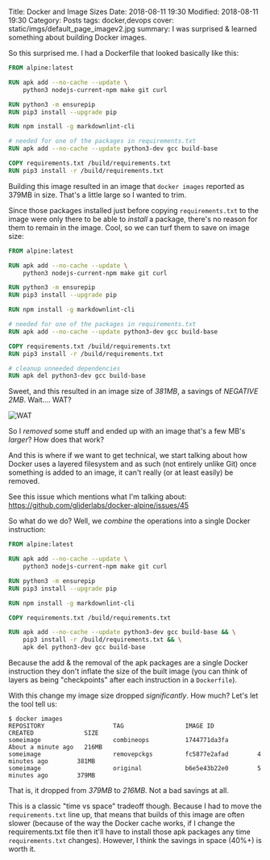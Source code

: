 Title: Docker and Image Sizes
Date: 2018-08-11 19:30
Modified: 2018-08-11 19:30
Category: Posts
tags: docker,devops
cover: static/imgs/default_page_imagev2.jpg
summary: I was surprised & learned something about building Docker images.

So this surprised me.  I had a Dockerfile that looked basically like this:

```dockerfile
FROM alpine:latest

RUN apk add --no-cache --update \
    python3 nodejs-current-npm make git curl

RUN python3 -m ensurepip
RUN pip3 install --upgrade pip

RUN npm install -g markdownlint-cli

# needed for one of the packages in requirements.txt
RUN apk add --no-cache --update python3-dev gcc build-base

COPY requirements.txt /build/requirements.txt
RUN pip3 install -r /build/requirements.txt
```

Building this image resulted in an image that `docker images` reported as 379MB in
size.  That's a little large so I wanted to trim.

Since those packages installed just before copying
`requirements.txt` to the image were only there to be able to *install* a package,
there's no reason for them to remain in the image.  Cool, so we can turf them to
save on image size:

```dockerfile
FROM alpine:latest

RUN apk add --no-cache --update \
    python3 nodejs-current-npm make git curl

RUN python3 -m ensurepip
RUN pip3 install --upgrade pip

RUN npm install -g markdownlint-cli

# needed for one of the packages in requirements.txt
RUN apk add --no-cache --update python3-dev gcc build-base

COPY requirements.txt /build/requirements.txt
RUN pip3 install -r /build/requirements.txt

# cleanup unneeded dependencies
RUN apk del python3-dev gcc build-base
```

Sweet, and this resulted in an image size of *381MB*, a savings of *NEGATIVE 2MB*.
Wait.... WAT?

![WAT]({static}/static/imgs/wat.jpg)

So I *removed* some stuff and ended up with an image that's a few MB's *larger*?
How does that work?

And this is where if we want to get technical, we start talking about how Docker
uses a layered filesystem and as such (not entirely unlike Git) once something is
added to an image, it can't really (or at least easily) be removed.

See this issue which mentions what I'm talking about:
<https://github.com/gliderlabs/docker-alpine/issues/45>

So what do we do?  Well, we *combine* the operations into a single Docker instruction:

```dockerfile
FROM alpine:latest

RUN apk add --no-cache --update \
    python3 nodejs-current-npm make git curl

RUN python3 -m ensurepip
RUN pip3 install --upgrade pip

RUN npm install -g markdownlint-cli

COPY requirements.txt /build/requirements.txt

RUN apk add --no-cache --update python3-dev gcc build-base && \
    pip3 install -r /build/requirements.txt && \
    apk del python3-dev gcc build-base
```

Because the add & the removal of the apk packages are a single Docker instruction
they don't inflate the size of the built image (you can think of layers as being
"checkpoints" after each instruction in a `Dockerfile`).

With this change my image size dropped *significantly*.  How much?  Let's let the
tool tell us:

```shell
$ docker images
REPOSITORY                   TAG                 IMAGE ID            CREATED              SIZE
someimage                    combineops          1744771da3fa        About a minute ago   216MB
someimage                    removepckgs         fc5877e2afad        4 minutes ago        381MB
someimage                    original            b6e5e43b22e0        5 minutes ago        379MB
```

That is, it dropped from *379MB* to *216MB*.  Not a bad savings at all.

This is a classic "time vs space" tradeoff though.  Because I had to move the `requirements.txt`
line up, that means that builds of this image are often slower (because of the way the Docker
cache works, if I change the requirements.txt file then it'll have to install those apk packages
any time `requirements.txt` changes). However, I think the savings in space (40%+) is worth it.
